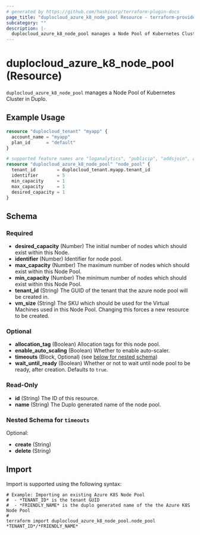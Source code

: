 ```yaml
---
# generated by https://github.com/hashicorp/terraform-plugin-docs
page_title: "duplocloud_azure_k8_node_pool Resource - terraform-provider-duplocloud"
subcategory: ""
description: |-
  duplocloud_azure_k8_node_pool manages a Node Pool of Kubernetes Cluster in Duplo.
---
```


# duplocloud_azure_k8_node_pool (Resource)

`duplocloud_azure_k8_node_pool` manages a Node Pool of Kubernetes Cluster in Duplo.

## Example Usage

```terraform
resource "duplocloud_tenant" "myapp" {
  account_name = "myapp"
  plan_id      = "default"
}

# supported feature names are "loganalytics", "publicip", "addsjoin", and "aadjoin"
resource "duplocloud_azure_k8_node_pool" "node_pool" {
  tenant_id        = duplocloud_tenant.myapp.tenant_id
  identifier       = 5
  min_capacity     = 1
  max_capacity     = 1
  desired_capacity = 1
}
```

<!-- schema generated by tfplugindocs -->
## Schema

### Required

- **desired_capacity** (Number) The initial number of nodes which should exist within this Node.
- **identifier** (Number) Identifier for node pool.
- **max_capacity** (Number) The maximum number of nodes which should exist within this Node Pool.
- **min_capacity** (Number) The minimum number of nodes which should exist within this Node Pool.
- **tenant_id** (String) The GUID of the tenant that the azure node pool will be created in.
- **vm_size** (String) The SKU which should be used for the Virtual Machines used in this Node Pool. Changing this forces a new resource to be created.

### Optional

- **allocation_tag** (Boolean) Allocation tags for this node pool.
- **enable_auto_scaling** (Boolean) Whether to enable auto-scaler.
- **timeouts** (Block, Optional) (see [below for nested schema](#nestedblock--timeouts))
- **wait_until_ready** (Boolean) Whether or not to wait until node pool to be ready, after creation. Defaults to `true`.

### Read-Only

- **id** (String) The ID of this resource.
- **name** (String) The Duplo generated name of the node pool.

<a id="nestedblock--timeouts"></a>
### Nested Schema for `timeouts`

Optional:

- **create** (String)
- **delete** (String)

## Import

Import is supported using the following syntax:

```shell
# Example: Importing an existing Azure K8S Node Pool
#  - *TENANT_ID* is the tenant GUID
#  - *FRIENDLY_NAME* is the duplo generated name of the the Azure K8S Node Pool
#
terraform import duplocloud_azure_k8_node_pool.node_pool *TENANT_ID*/*FRIENDLY_NAME*
```
